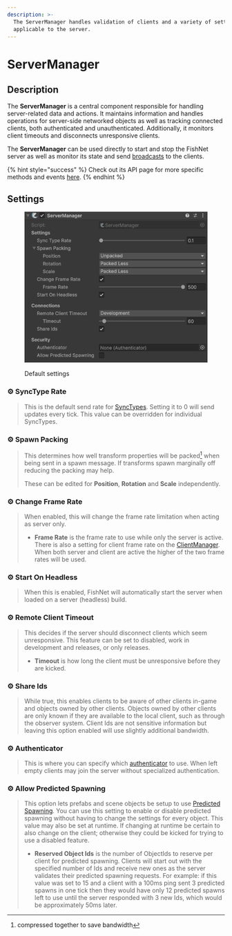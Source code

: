 ```yaml
---
description: >-
  The ServerManager handles validation of clients and a variety of settings only
  applicable to the server.
---
```


# ServerManager

## Description <a href="#server-and-host" id="server-and-host"></a>

The **ServerManager** is a central component responsible for handling server-related data and actions. It maintains information and handles operations for server-side networked objects as well as tracking connected clients, both authenticated and unauthenticated. Additionally, it monitors client timeouts and disconnects unresponsive clients.

The **ServerManager** can be used directly to start and stop the FishNet server as well as monitor its state and send [broadcasts](../../../guides/features/network-communication/broadcasts.md) to the clients.

{% hint style="success" %}
Check out its API page for more specific methods and events [here](https://fish-networking.com/FishNet/api/api/FishNet.Managing.Server.ServerManager.html).
{% endhint %}

## Settings <a href="#server-and-host" id="server-and-host"></a>

<div align="left"><figure><img src="../../../.gitbook/assets/server-manager-component.png" alt=""><figcaption><p>Default settings</p></figcaption></figure></div>

### :gear: **SyncType Rate**

> This is the default send rate for [SyncTypes](../../../guides/features/network-communication/synchronizing/). Setting it to 0 will send updates every tick. This value can be overridden for individual SyncTypes.

### :gear: **Spawn Packing**

> This determines how well transform properties will be packed[^1] when being sent in a spawn message. If transforms spawn marginally off reducing the packing may help.
>
> These can be edited for **Position**, **Rotation** and **Scale** independently.

### :gear: **Change Frame Rate**

> When enabled, this will change the frame rate limitation when acting as server only.
>
> * **Frame Rate** is the frame rate to use while only the server is active. There is also a setting for client frame rate on the [ClientManager](clientmanager.md). When both server and client are active the higher of the two frame rates will be used.

### :gear: **Start On Headless**

> When this is enabled, FishNet will automatically start the server when loaded on a server (headless) build.

### :gear: **Remote Client Timeout**

> This decides if the server should disconnect clients which seem unresponsive. This feature can be set to disabled, work in development and releases, or only releases.
>
> * **Timeout** is how long the client must be unresponsive before they are kicked.

### :gear: **Share Ids**

> While true, this enables clients to be aware of other clients in-game and objects owned by other clients. Objects owned by other clients are only known if they are available to the local client, such as through the observer system. Client Ids are not sensitive information but leaving this option enabled will use slightly additional bandwidth.

### :gear: **Authenticator**

> This is where you can specify which [authenticator](../utilities/authenticator.md) to use. When left empty clients may join the server without specialized authentication.

### :gear: **Allow Predicted Spawning**

> This option lets prefabs and scene objects be setup to use [Predicted Spawning](../../../guides/features/networked-gameobjects-and-scripts/spawning/predicted-spawning.md). You can use this setting to enable or disable predicted spawning without having to change the settings for every object. This value may also be set at runtime. If changing at runtime be certain to also change on the client; otherwise they could be kicked for trying to use a disabled feature.
>
> * **Reserved Object Ids** is the number of ObjectIds to reserve per client for predicted spawning. Clients will start out with the specified number of Ids and receive new ones as the server validates their predicted spawning requests. For example: if this value was set to 15 and a client with a 100ms ping sent 3 predicted spawns in one tick then they would have only 12 predicted spawns left to use until the server responded with 3 new Ids, which would be approximately 50ms later.

[^1]: compressed together to save bandwidth
